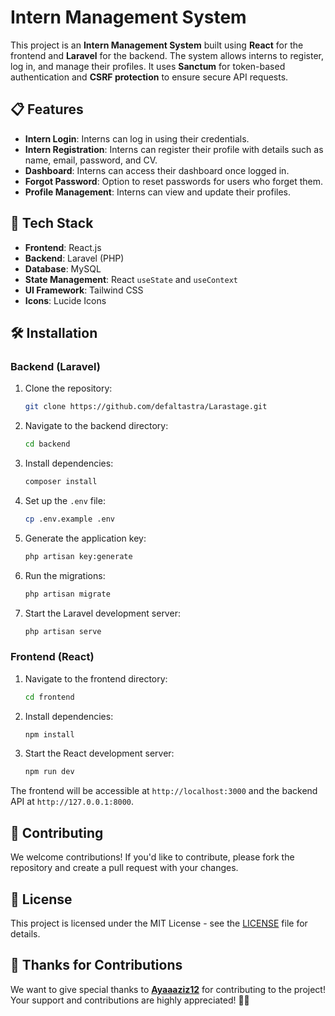 

# Intern Management System

This project is an **Intern Management System** built using **React** for the frontend and **Laravel** for the backend. The system allows interns to register, log in, and manage their profiles. It uses **Sanctum** for token-based authentication and **CSRF protection** to ensure secure API requests.

## 📋 Features

- **Intern Login**: Interns can log in using their credentials.
- **Intern Registration**: Interns can register their profile with details such as name, email, password, and CV.
- **Dashboard**: Interns can access their dashboard once logged in.
- **Forgot Password**: Option to reset passwords for users who forget them.
- **Profile Management**: Interns can view and update their profiles.

## 🚀 Tech Stack

- **Frontend**: React.js
- **Backend**: Laravel (PHP)
- **Database**: MySQL
- **State Management**: React `useState` and `useContext`
- **UI Framework**: Tailwind CSS
- **Icons**: Lucide Icons

## 🛠️ Installation

### Backend (Laravel)

1. Clone the repository:
   ```bash
   git clone https://github.com/defaltastra/Larastage.git
   ```

2. Navigate to the backend directory:
   ```bash
   cd backend
   ```

3. Install dependencies:
   ```bash
   composer install
   ```

4. Set up the `.env` file:
   ```bash
   cp .env.example .env
   ```

5. Generate the application key:
   ```bash
   php artisan key:generate
   ```

6. Run the migrations:
   ```bash
   php artisan migrate
   ```

7. Start the Laravel development server:
   ```bash
   php artisan serve
   ```

### Frontend (React)

1. Navigate to the frontend directory:
   ```bash
   cd frontend
   ```

2. Install dependencies:
   ```bash
   npm install
   ```

3. Start the React development server:
   ```bash
   npm run dev
   ```

The frontend will be accessible at `http://localhost:3000` and the backend API at `http://127.0.0.1:8000`.

## 📝 Contributing

We welcome contributions! If you'd like to contribute, please fork the repository and create a pull request with your changes.

 

## 💬 License

This project is licensed under the MIT License - see the [LICENSE](LICENSE) file for details.

## 🙏 Thanks for Contributions

We want to give special thanks to **[Ayaaaziz12](https://github.com/Ayaaaziz12)** for contributing to the project! Your support and contributions are highly appreciated! 🎉👏
